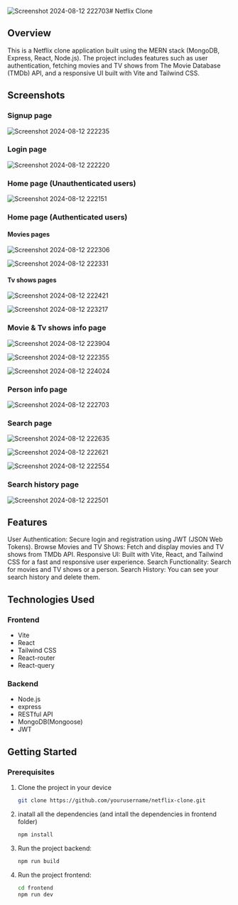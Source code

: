 ![Screenshot 2024-08-12 222703](https://github.com/user-attachments/assets/4b7381a4-e0c9-4e03-b9ee-7c43ae58591a)# Netflix Clone

## Overview

This is a Netflix clone application built using the MERN stack (MongoDB, Express, React, Node.js). The project includes features such as user authentication, fetching movies and TV shows from The Movie Database (TMDb) API, and a responsive UI built with Vite and Tailwind CSS.

## Screenshots

### Signup page
![Screenshot 2024-08-12 222235](https://github.com/user-attachments/assets/ee111461-b4e6-4ff0-87d0-c14d14e50973)

### Login page
![Screenshot 2024-08-12 222220](https://github.com/user-attachments/assets/e20bf12c-6243-45b9-ad30-394e55ca2119)

### Home page (Unauthenticated users)
![Screenshot 2024-08-12 222151](https://github.com/user-attachments/assets/5655f1df-0232-4c72-83ac-6c13277ceb71)

### Home page (Authenticated users)
#### Movies pages
![Screenshot 2024-08-12 222306](https://github.com/user-attachments/assets/12eb63a6-0f6c-4210-92c5-d2f96d458b37)

![Screenshot 2024-08-12 222331](https://github.com/user-attachments/assets/dc2d1738-09f8-4cc8-9bf8-eb4ca59f6a43)

#### Tv shows pages
![Screenshot 2024-08-12 222421](https://github.com/user-attachments/assets/98017196-fecb-49aa-b66e-82ed23c212e9)

![Screenshot 2024-08-12 223217](https://github.com/user-attachments/assets/46afe5fb-31ef-464e-817f-d2adde6f11fc)

### Movie & Tv shows info page
![Screenshot 2024-08-12 223904](https://github.com/user-attachments/assets/30a2f6b8-e8a5-40cf-9eb8-5a386c364d88)

![Screenshot 2024-08-12 222355](https://github.com/user-attachments/assets/af99b19d-5f48-4a95-8ff4-234cbfddbd92)

![Screenshot 2024-08-12 224024](https://github.com/user-attachments/assets/441819e3-b90f-4b8a-8b83-0cd6211832db)

### Person info page
![Screenshot 2024-08-12 222703](https://github.com/user-attachments/assets/ed7acaa9-292f-40af-b3d0-e4f397ea7ed9)

### Search page
![Screenshot 2024-08-12 222635](https://github.com/user-attachments/assets/4a5eea08-136a-4fa7-a807-e72b41069e8f)

![Screenshot 2024-08-12 222621](https://github.com/user-attachments/assets/323d2a19-d551-4076-b148-95fd6603fb79)

![Screenshot 2024-08-12 222554](https://github.com/user-attachments/assets/24ef5a22-1ef7-4241-ba7d-d363065ad9f4)

### Search history page
![Screenshot 2024-08-12 222501](https://github.com/user-attachments/assets/6a00080e-1fc7-4e23-a90e-d020b8fd126d)

## Features

User Authentication: Secure login and registration using JWT (JSON Web Tokens).
Browse Movies and TV Shows: Fetch and display movies and TV shows from TMDb API.
Responsive UI: Built with Vite, React, and Tailwind CSS for a fast and responsive user experience.
Search Functionality: Search for movies and TV shows or a person.
Search History: You can see your search history and delete them.

## Technologies Used

### Frontend
- Vite
- React
- Tailwind CSS
- React-router
- React-query

### Backend
- Node.js
- express
- RESTful API
- MongoDB(Mongoose)
- JWT

## Getting Started

### Prerequisites
1. Clone the project in your device
   ```bash
   git clone https://github.com/yourusername/netflix-clone.git
2. inatall all the dependencies (and intall the dependencies in frontend folder)
     ```bash
   npm install
3. Run the project backend:
   ```bash
   npm run build
4. Run the project frontend:
   ```bash
   cd frontend
   npm run dev


